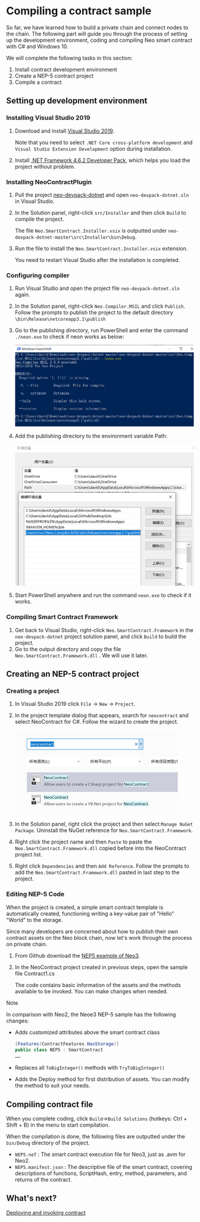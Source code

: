 # Compiling a contract sample

So far, we have learned how to build a private chain and connect nodes to the chain. The following part will guide you through the process of setting up the development environment, coding and compiling Neo smart contract with C# and Windows 10. 

We will complete the following tasks in this section: 

1. Install contract development environment
2. Create a NEP-5 contract project
3. Compile a contract

## Setting up development environment

### Installing Visual Studio 2019

1. Download and install [Visual Studio 2019](https://www.visualstudio.com/products/visual-studio-community-vs). 

   Note that you need to select `.NET Core cross-platform development` and `Visual Studio Extension Development` option during installation.

2. Install [.NET Framework 4.6.2 Developer Pack](https://dotnet.microsoft.com/download/dotnet-framework/thank-you/net462-developer-pack-offline-installer), which helps you load the project without problem.

### Installing NeoContractPlugin

1. Pull the project [neo-devpack-dotnet](https://github.com/neo-project/neo-devpack-dotnet) and open `neo-devpack-dotnet.sln` in Visual Studio.

2. In the Solution panel, right-click `src/Installer` and then click `Build` to compile the project. 

   The file `Neo.SmartContract.Installer.vsix` is outputted under `neo-devpack-dotnet-master\src\Installer\bin\Debug`.

3. Run the file to install the `Neo.SmartContract.Installer.vsix` extension. 

   You need to restart Visual Studio after the installation is completed.

### Configuring compiler 

1. Run Visual Studio and open the project file `neo-devpack-dotnet.sln` again.

2. In the Solution panel, right-click `Neo.Compiler.MSIL` and click `Publish`. Follow the prompts to publish the project to the default directory `\bin\Release\netcoreapp3.1\publish`

3. Go to the publishing directory, run PowerShell and enter the command `./neon.exe` to check if neon works as below:

   ![](../../../zh-cn/sc/assets/neon.png)

4. Add the publishing directory to the environment variable Path:

   ![](../../../zh-cn/sc/assets/env.png)

5. Start PowerShell anywhere and run the command `neon.exe` to check if it works.

### Compiling Smart Contract Framework

1. Get back to Visual Studio, right-click `Neo.SmartContract.Framework` in the `neo-devpack-dotnet` project solution panel, and click `Build` to build the project. 
2. Go to the output directory and copy the file `Neo.SmartContract.Framework.dll` . We will use it later.

## Creating an NEP-5 contract project

### Creating a project

1. In Visual Studio 2019 click `File` -> `New` -> `Project`.

2. In the project template dialog that appears, search for `neocontract` and select NeoContract for C#. Follow the wizard to create the project.

   ![](../../../zh-cn/sc/assets/neocontract.png)

3. In the Solution panel, right click the project and then select `Manage NuGet Package`. Uninstall the NuGet reference for `Neo.SmartContract.Framework`.

4. Right click the project name and then `Paste` to paste the `Neo.SmartContract.Framework.dll` copied before into the NeoContract project list.

5. Right click `Dependencies` and then `Add Reference`. Follow the prompts to add the `Neo.SmartContract.Framework.dll` pasted in last step to the project.

### Editing NEP-5 Code

When the project is created,  a simple smart contract template is automatically created, functioning writing a key-value pair of "Hello" "World" to the storage.

Since many developers are concerned about how to publish their own contract assets on the Neo block chain, now let's work through the process on private chain.

1. From Github download the [NEP5 example of Neo3](https://github.com/neo-ngd/Neo3-Smart-Contract-Examples/blob/master/NEP5/Contract1.cs).

2. In the NeoContract project created in previous steps, open the sample file Contract1.cs

   The code contains basic information of the assets and the methods available to be invoked. You can make changes when needed.

> [!Note]
>
> In comparison with Neo2, the Neoe3 NEP-5 sample has the following changes:
>
> - Adds customized attributes above the smart contract class
>
>    ```c#
>    [Features(ContractFeatures.HasStorage)]
>    public class NEP5 : SmartContract
>    ……
>    ```
>
> - Replaces all  `ToBigInteger()` methods with `TryToBigInteger()`
>
>
> - Adds the Deploy method for first distribution of assets. You can modify the method to suit your needs. 
>

## Compiling contract file

When you complete coding, click `Build`->`Build Solutions` (hotkeys: Ctrl + Shift + B) in the menu to start compilation.

When the compilation is done, the following files are outputted under the `bin/Debug` directory of the project.

-  `NEP5.nef` : The smart contract execution file for Neo3, just as .avm for Neo2.
-  `NEP5.manifest.json` : The descriptive file of the smart contract, covering descriptions of functions, ScriptHash, entry, method, parameters, and returns of the contract.

## What's next?

[Deploying and invoking contract](deploy.md)

